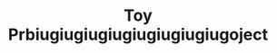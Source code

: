 ---
layout: post
title:  "Toy Prbiugiugiugiugiugiugiugiugoject"
info: "toy project"
tech: "python"
type: Toy 
permalink: /certificates/2017-05-01-toy-project.pdf
---